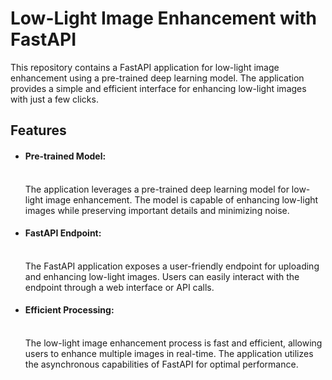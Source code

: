 # Low-Light Image Enhancement with FastAPI
This repository contains a FastAPI application for low-light image enhancement using a pre-trained deep learning model. The application provides a simple and efficient interface for enhancing low-light images with just a few clicks.

## Features
* #### Pre-trained Model:
  <br>The application leverages a pre-trained deep learning model for low-light image enhancement. The model is capable of enhancing low-light images while preserving 
      important details and minimizing noise.<br>
* #### FastAPI Endpoint:
  <br>The FastAPI application exposes a user-friendly endpoint for uploading and enhancing low-light images. Users can easily interact with the endpoint through a web 
      interface or API calls.<br>
* #### Efficient Processing:
  <br>The low-light image enhancement process is fast and efficient, allowing users to enhance multiple images in real-time. The application utilizes the asynchronous 
      capabilities of FastAPI for optimal performance.<br>
